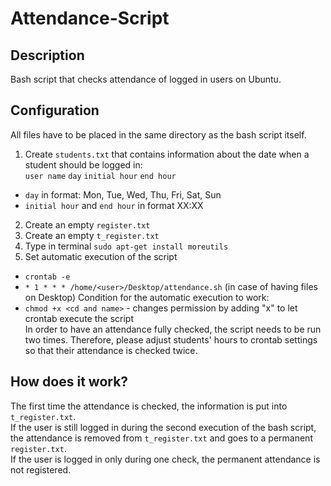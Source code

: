 # Attendance-Script
## Description
Bash script that checks attendance of logged in users on Ubuntu.
## Configuration
All files have to be placed in the same directory as the bash script itself.
1. Create `students.txt` that contains information about the date when a student should be logged in:\
`user name` `day` `initial hour` `end hour`
- `day` in format: Mon, Tue, Wed, Thu, Fri, Sat, Sun
- `initial hour` and `end hour` in format XX:XX
2. Create an empty `register.txt`
3. Create an empty `t_register.txt`
4. Type in terminal `sudo apt-get install moreutils`
5. Set automatic execution of the script
- `crontab -e`
- `* 1 * * * /home/<user>/Desktop/attendance.sh` (in case of having files on Desktop)
Condition for the automatic execution to work:
- `chmod +x <cd and name>` - changes permission by adding "x" to let crontab execute the script\
In order to have an attendance fully checked, the script needs to be run two times.
Therefore, please adjust students' hours to crontab settings so that their attendance is checked twice.
## How does it work?
The first time the attendance is checked, the information is put into `t_register.txt`.\
If the user is still logged in during the second execution of the bash script, the attendance
is removed from `t_register.txt` and goes to a permanent `register.txt`.\
If the user is logged in only during one check, the permanent attendance is not registered.
